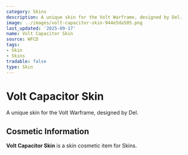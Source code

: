 ```yaml
---
category: Skins
description: A unique skin for the Volt Warframe, designed by Del.
image: ../images/volt-capacitor-skin-944e5da505.png
last_updated: '2025-09-17'
name: Volt Capacitor Skin
source: WFCD
tags:
- Skin
- Skins
tradable: false
type: Skin
---
```


# Volt Capacitor Skin

A unique skin for the Volt Warframe, designed by Del.

## Cosmetic Information

**Volt Capacitor Skin** is a skin cosmetic item for Skins.

